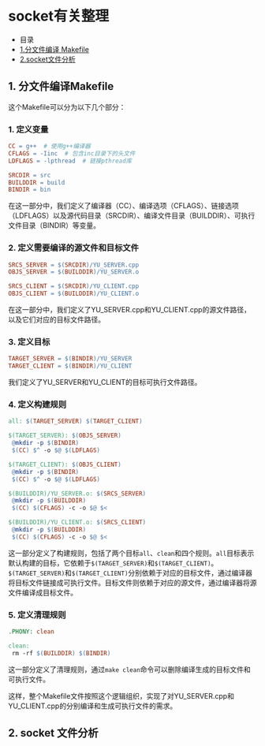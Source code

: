 # socket有关整理

* 目录
* [1.分文件编译 Makefile](#1-分文件编译makefile)
* [2.socket文件分析](#2-socket-文件分析)

## 1. 分文件编译Makefile

这个Makefile可以分为以下几个部分：

### 1. 定义变量

```makefile
CC = g++  # 使用g++编译器
CFLAGS = -Iinc  # 包含inc目录下的头文件
LDFLAGS = -lpthread  # 链接pthread库

SRCDIR = src
BUILDDIR = build
BINDIR = bin
```

在这一部分中，我们定义了编译器（CC）、编译选项（CFLAGS）、链接选项（LDFLAGS）以及源代码目录（SRCDIR）、编译文件目录（BUILDDIR）、可执行文件目录（BINDIR）等变量。

### 2. 定义需要编译的源文件和目标文件

```makefile
SRCS_SERVER = $(SRCDIR)/YU_SERVER.cpp
OBJS_SERVER = $(BUILDDIR)/YU_SERVER.o

SRCS_CLIENT = $(SRCDIR)/YU_CLIENT.cpp
OBJS_CLIENT = $(BUILDDIR)/YU_CLIENT.o
```

在这一部分中，我们定义了YU_SERVER.cpp和YU_CLIENT.cpp的源文件路径，以及它们对应的目标文件路径。

### 3. 定义目标

```makefile
TARGET_SERVER = $(BINDIR)/YU_SERVER
TARGET_CLIENT = $(BINDIR)/YU_CLIENT
```

我们定义了YU_SERVER和YU_CLIENT的目标可执行文件路径。

### 4. 定义构建规则

```makefile
all: $(TARGET_SERVER) $(TARGET_CLIENT)

$(TARGET_SERVER): $(OBJS_SERVER)
 @mkdir -p $(BINDIR)
 $(CC) $^ -o $@ $(LDFLAGS)

$(TARGET_CLIENT): $(OBJS_CLIENT)
 @mkdir -p $(BINDIR)
 $(CC) $^ -o $@ $(LDFLAGS)

$(BUILDDIR)/YU_SERVER.o: $(SRCS_SERVER)
 @mkdir -p $(BUILDDIR)
 $(CC) $(CFLAGS) -c -o $@ $<

$(BUILDDIR)/YU_CLIENT.o: $(SRCS_CLIENT)
 @mkdir -p $(BUILDDIR)
 $(CC) $(CFLAGS) -c -o $@ $<
```

这一部分定义了构建规则，包括了两个目标`all`、`clean`和四个规则。`all`目标表示默认构建的目标，它依赖于`$(TARGET_SERVER)`和`$(TARGET_CLIENT)`。`$(TARGET_SERVER)`和`$(TARGET_CLIENT)`分别依赖于对应的目标文件，通过编译器将目标文件链接成可执行文件。目标文件则依赖于对应的源文件，通过编译器将源文件编译成目标文件。

### 5. 定义清理规则

```makefile
.PHONY: clean

clean:
 rm -rf $(BUILDDIR) $(BINDIR)
```

这一部分定义了清理规则，通过`make clean`命令可以删除编译生成的目标文件和可执行文件。

这样，整个Makefile文件按照这个逻辑组织，实现了对YU_SERVER.cpp和YU_CLIENT.cpp的分别编译和生成可执行文件的需求。

## 2. socket 文件分析
